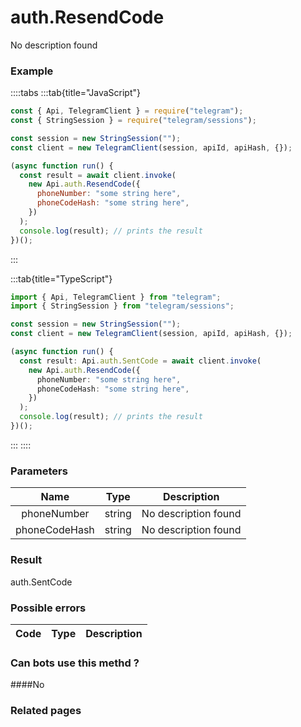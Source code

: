 # auth.ResendCode

No description found

### [](#example)Example

::::tabs
:::tab{title="JavaScript"}

```js
const { Api, TelegramClient } = require("telegram");
const { StringSession } = require("telegram/sessions");

const session = new StringSession("");
const client = new TelegramClient(session, apiId, apiHash, {});

(async function run() {
  const result = await client.invoke(
    new Api.auth.ResendCode({
      phoneNumber: "some string here",
      phoneCodeHash: "some string here",
    })
  );
  console.log(result); // prints the result
})();
```

:::

:::tab{title="TypeScript"}

```ts
import { Api, TelegramClient } from "telegram";
import { StringSession } from "telegram/sessions";

const session = new StringSession("");
const client = new TelegramClient(session, apiId, apiHash, {});

(async function run() {
  const result: Api.auth.SentCode = await client.invoke(
    new Api.auth.ResendCode({
      phoneNumber: "some string here",
      phoneCodeHash: "some string here",
    })
  );
  console.log(result); // prints the result
})();
```

:::
::::

### [](#parameters)Parameters

|     Name      | Type   | Description          |
| :-----------: | ------ | -------------------- |
|  phoneNumber  | string | No description found |
| phoneCodeHash | string | No description found |

### [](#result)Result

auth.SentCode

### [](#possible-errors)Possible errors

| Code | Type | Description |
| :--: | ---- | ----------- |

### [](#can-bots-use-this-method)Can bots use this methd ?

####No

### [](#related-pages)Related pages
